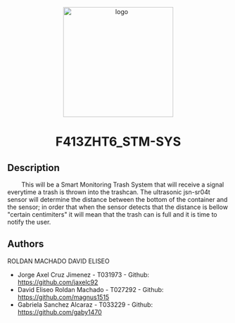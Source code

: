 <p align="center">
  <img src="https://cdn-icons-png.flaticon.com/512/3273/3273536.png" alt="logo" width="250" height="250"/>
  <h1 align="center">F413ZHT6_STM-SYS</h1>
</p>

## Description
&emsp;&emsp; This will be a Smart Monitoring Trash System that will receive a signal everytime a trash is thrown into the trashcan. The ultrasonic jsn-sr04t sensor will determine the distance between the bottom of the container and the sensor; in order that when the sensor detects that the distance is bellow "certain centimiters" it will mean that the trash can is full and it is time to notify the user.

## Authors
ROLDAN MACHADO DAVID ELISEO
- Jorge Axel Cruz Jimenez - T031973 - Github: https://github.com/jaxelc92
- David Eliseo Roldan Machado - T027292 - Github: https://github.com/magnus1515
- Gabriela Sanchez Alcaraz - T033229 - Github: https://github.com/gaby1470